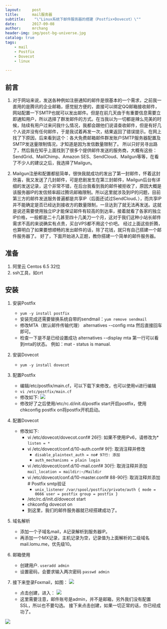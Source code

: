 ```yaml
---
layout:     post
title:      mail服务器
subtitle:    "\"Linux系统下邮件服务器的搭建（Postfix+Dovecot）\""
date:       2017-09-08
author:     mrchang
header-img: img/post-bg-universe.jpg
catalog: true
tags:
    - mail
    - Postfix
    - Dovecot
    - linux
   
---
```


## 前言
1. 对于网站来说，发送各种例如注册通知的邮件是很基本的一个需求，之前我一直用的是腾讯的企业邮箱，感觉挺方便的，直接可以绑定QQ邮箱接收邮件，网站配置一下SMTP也就可以发出邮件。但是在前几天由于有重要信息需要立即通知用户，所以选择了群发邮件的方式。在当我以为一切都是辣么完美的时候，陆续有用户过来问我什么情况，我都会跟他们说请查收邮件，但是有好几个人说并没有任何邮件，于是我试着再发一次，结果返回了错误提示。在网上找了下原因，后来看到这个：各大免费邮箱邮件群发账户SMTP服务器配置及SMTP发送量限制情况，才知道是因为发信数量限制了。
所以只好另寻出路了，然后我在知乎上面找到了很多个提供邮件发送的服务商，大概有这些：SendGrid、MailChimp、Amazon SES、SendCloud、Mailgun等等，在看了不少人的建议之后，我选择了Mailgun。

2. Mailgun注册和配置都挺简单，很快我就成功的发出了第一封邮件，怀着这封欣喜，我又发送了几封邮件，可是悲剧发生在第三封邮件，Mailgun后台有详细的发送记录，这个非常不错，在后台我看到我的邮件被拒收了，原因大概是该服务器IP的发信频率超过腾讯邮箱限制。所以这里就涉及到IP的问题，目前第三方的邮件发送服务普遍都是共享IP（后面还试过SendCloud、），而共享IP并不能确定是否已经达到接收方的数量限制，一旦达到了就无法再发送。这就是说还需要使用独立IP才能保证邮件有较高的到达率，接着就看了各家的独立IP价格，一般都是二十几甚至四十几美刀一个月，这对于我们这种小站长邮件需求不高的来说确实有点贵，买台VPS都不用这个价吧。
经过上面这些折腾，也算明白了如果要想顺畅的发出邮件的话，除了花钱，就只有自己搭建一个邮件服务器了。
好了，下面开始进入正题，教你搭建一个简单的邮件服务器。

## 准备

1. 阿里云 Centos 6.5 32位
2. ssh工具，如crt

## 安装

1. 安装Postfix

	* `yum -y install postfix`
	* 安装完成还需要替换系统自带的sendmail：`yum remove sendmail`
	* 修改MTA（默认邮件传输代理） alternatives --config mta 然后直接回车即可。
	* 检查一下是不是已经设置成功 alternatives --display mta 第一行可以看到mta的状态。 例如：mat - status is manual. 
	
2. 安装Dovecot

	* `yum -y install dovecot`
	
3. 配置Postfix
	* 编辑/etc/postfix/main.cf，可以下载下来修改，也可以使用vi进行编辑
	* `vi /etc/postfix/main.cf`
	* 修改如下:
	 	![](http://ovwa7dn9w.bkt.clouddn.com/17-9-8/97452942.jpg)
	* 修改好了之后使用/etc/rc.d/init.d/postfix start开启postfix，使用chkconfig postfix on将postfix开机启动。
4. 配置Dovecot
	* 修改如下: 
		* vi /etc/dovecot/dovecot.conf# 26行: 如果不使用IPv6，请修改为* `listen = *`
		*  vi /etc/dovecot/conf.d/10-auth.conf# 9行: 取消注释并修改
			* `disable_plaintext_auth = no# 97行: 添加`
			* `auth_mechanisms = plain login`
		* vi /etc/dovecot/conf.d/10-mail.conf# 30行: 取消注释并添加 `mail_location = maildir:~/Maildir`
		* vi /etc/dovecot/conf.d/10-master.conf# 88-90行: 取消注释并添加# Postfix smtp验证 
			* `unix_listener /var/spool/postfix/private/auth {
				    mode = 0666
				    user = postfix
				    group = postfix
				}`
		* /etc/rc.d/init.d/dovecot start
		* chkconfig dovecot on 
		* 到这里，我们的邮件服务器就已经搭建成功了。
5. 域名解析
	* 添加一个子域名mail，A记录解析到服务器IP。
	* 再添加一个MX记录，主机记录为空，记录值为上面解析的二级域名mail.lomu.me，优先级10。
6. 邮箱使用
	* 创建用户.  `useradd admin`
	* 设置密码，会要求输入两次密码 `passwd admin`
7. 接下来登录Foxmail，如图：
	![](http://ovwa7dn9w.bkt.clouddn.com/17-9-8/8729270.jpg)
	
	* 点击创建，进入：
		![](http://ovwa7dn9w.bkt.clouddn.com/17-9-8/71806993.jpg)
	* 这里需要注意，邮件账号是admin，并不是邮箱，另外我们没有配置SSL，所以也不要勾选。 接下来点击创建，如果一切正常的话，你已经成功了。



![](http://ovwa7dn9w.bkt.clouddn.com/17-9-9/40117348.jpg)

				